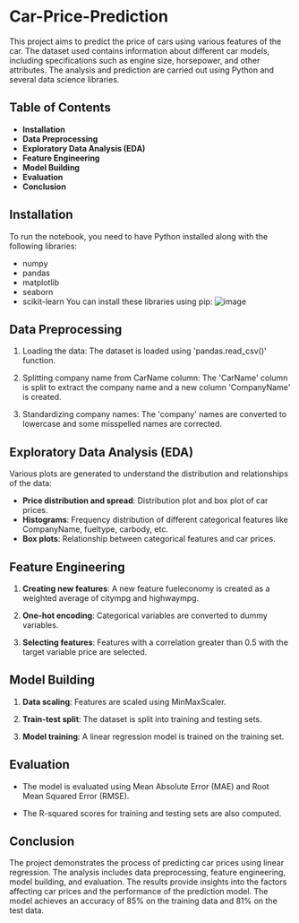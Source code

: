 # Car-Price-Prediction

This project aims to predict the price of cars using various features of the car. The dataset used contains information about different car models, including specifications such as engine size, horsepower, and other attributes. The analysis and prediction are carried out using Python and several data science libraries.

## Table of Contents
* **Installation**
* **Data Preprocessing**
* **Exploratory Data Analysis (EDA)**
* **Feature Engineering**
* **Model Building**
* **Evaluation**
* **Conclusion**

## Installation
To run the notebook, you need to have Python installed along with the following libraries:
* numpy
* pandas
* matplotlib
* seaborn
* scikit-learn
You can install these libraries using pip:
![image](https://github.com/Ashar18/Car-Price-Prediction/assets/64865488/0617c80b-ac10-4a74-a541-17be0eedfc89)

## Data Preprocessing
1. Loading the data: The dataset is loaded using 'pandas.read_csv()' function.

2. Splitting company name from CarName column: The 'CarName' column is split to extract the company name and a new column 'CompanyName' is created.

3. Standardizing company names: The 'company' names are converted to lowercase and some misspelled names are corrected.

## Exploratory Data Analysis (EDA)
Various plots are generated to understand the distribution and relationships of the data:

* **Price distribution and spread**: Distribution plot and box plot of car prices.
* **Histograms**: Frequency distribution of different categorical features like CompanyName, fueltype, carbody, etc.
* **Box plots**: Relationship between categorical features and car prices.

## Feature Engineering
1. **Creating new features**: A new feature fueleconomy is created as a weighted average of citympg and highwaympg.

2. **One-hot encoding**: Categorical variables are converted to dummy variables.

3. **Selecting features**: Features with a correlation greater than 0.5 with the target variable price are selected.

## Model Building
1. **Data scaling**: Features are scaled using MinMaxScaler.

2. **Train-test split**: The dataset is split into training and testing sets.

3. **Model training**: A linear regression model is trained on the training set.

## Evaluation
* The model is evaluated using Mean Absolute Error (MAE) and Root Mean Squared Error (RMSE).

* The R-squared scores for training and testing sets are also computed.

## Conclusion
The project demonstrates the process of predicting car prices using linear regression. The analysis includes data preprocessing, feature engineering, model building, and evaluation. The results provide insights into the factors affecting car prices and the performance of the prediction model. The model achieves an accuracy of 85% on the training data and 81% on the test data.

